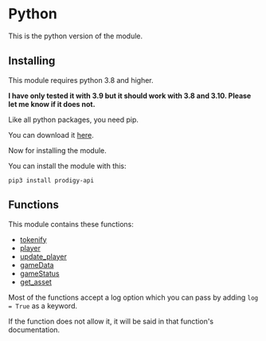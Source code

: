 # Python

This is the python version of the module.

## Installing

This module requires python 3.8 and higher.

**I have only tested it with 3.9 but it should work with 3.8 and 3.10. Please let me know if it does not.**

Like all python packages, you need pip.

You can download it [here](https://pip.pypa.io/en/stable/installing/).

Now for installing the module.

You can install the module with this:

```shell
pip3 install prodigy-api
```

## Functions

This module contains these functions:

- [tokenify](tokenify.md)
- [player](player.md)
- [update_player](update_player.md)
- [gameData](gameData.md)
- [gameStatus](gameStatus.md)
- [get_asset](get_asset.md)

Most of the functions accept a log option which you can pass by adding ``log = True`` as a keyword.

If the function does not allow it, it will be said in that function's documentation.
